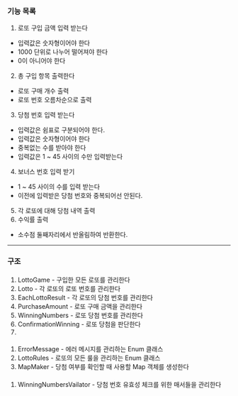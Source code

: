 ### 기능 목록
1. 로또 구입 금액 입력 받는다
- 입력값은 숫자형이어야 한다
- 1000 단위로 나누어 떨어져야 한다
- 0이 아니어야 한다
2. 총 구입 항목 출력한다
- 로또 구매 개수 출력
- 로또 번호 오름차순으로 출력
3. 당첨 번호 입력 받는다
- 입력값은 쉼표로 구분되어야 한다.
- 입력값은 숫자형이어야 한다
- 중복없는 수를 받아야 한다
- 입력값은 1 ~ 45 사이의 수만 입력받는다
4. 보너스 번호 입력 받기
- 1 ~ 45 사이의 수를 입력 받는다
- 이전에 입력받은 당첨 번호와 중복되어선 안된다.
5. 각 로또에 대해 당첨 내역 출력
6. 수익률 출력
- 소수점 둘째자리에서 반올림하여 반환한다.

---
### 구조
#### <Model>
1. LottoGame - 구입한 모든 로또를 관리한다
2. Lotto - 각 로또의 로또 번호를 관리한다
3. EachLottoResult - 각 로또의 당첨 번호를 관리한다
4. PurchaseAmount - 로또 구매 금액을 관리한다
5. WinningNumbers - 로또 당첨 번호를 관리한다
6. ConfirmationWinning - 로또 당첨을 판단한다
7. 
#### <util>
1. ErrorMessage - 에러 메시지를 관리하는 Enum 클래스
2. LottoRules - 로또의 모든 룰을 관리하는 Enum 클래스
3. MapMaker - 당첨 여부를 확인할 때 사용할 Map 객체를 생성한다

#### <vaildator>
1. WinningNumbersVailator - 당첨 번호 유효성 체크를 위한 매서들을 관리한다
